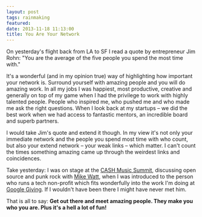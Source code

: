```yaml
---
layout: post
tags: rainmaking
featured: 
date: 2013-11-18 11:13:00
title: You Are Your Network
---
```

On yesterday's flight back from LA to SF I read a quote by entrepreneur Jim Rohn: "You are the average of the five people you spend the most time with."

It's a wonderful (and in my opinion true) way of highlighting how important your network is. Surround yourself with amazing people and you will do amazing work. In all my jobs I was happiest, most productive, creative and generally on top of my game when I had the privilege to work with highly talented people. People who inspired me, who pushed me and who made me ask the right questions. When I look back at my startups – we did the best work when we had access to fantastic mentors, an incredible board and superb partners.

I would take Jim's quote and extend it though. In my view it's not only your immediate network and the people you spend most time with who count, but also your extend network – your weak links – which matter. I can't count the times something amazing came up through the weirdest links and coincidences.

Take yesterday: I was on stage at the [CASH Music Summit](http://cashmusic.org/events/summit/nov16-2013-losangeles/), discussing open source and punk rock with [Mike Watt](http://en.wikipedia.org/wiki/Mike_Watt), when I was introduced to the person who runs a tech non-profit which fits wonderfully into the work I'm doing at [Google Giving](http://google.com/giving/). If I wouldn't have been there I might have never met him.

That is all to say: **Get out there and meet amazing people. They make you who you are. Plus it's a hell a lot of fun!**